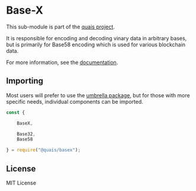 Base-X
======

This sub-module is part of the [quais project](https://github.com/quais-io/quais.js).

It is responsible for encoding and decoding vinary data in arbitrary bases, but
is primarily for Base58 encoding which is used for various blockchain data.

For more information, see the [documentation](https://docs.ethers.io/v5/api/utils/encoding/).

Importing
---------

Most users will prefer to use the [umbrella package](https://www.npmjs.com/package/quais),
but for those with more specific needs, individual components can be imported.

```javascript
const {

    BaseX,

    Base32,
    Base58

} = require("@quais/basex");
```

License
-------

MIT License
